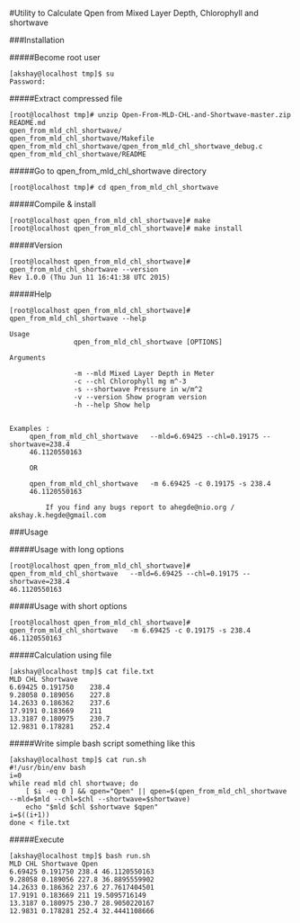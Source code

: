 #Utility to Calculate Qpen from Mixed Layer Depth, Chlorophyll and shortwave

###Installation

#####Become root user
```
[akshay@localhost tmp]$ su 
Password: 
```
#####Extract compressed file
```
[root@localhost tmp]# unzip Qpen-From-MLD-CHL-and-Shortwave-master.zip
README.md
qpen_from_mld_chl_shortwave/ 
qpen_from_mld_chl_shortwave/Makefile 
qpen_from_mld_chl_shortwave/qpen_from_mld_chl_shortwave_debug.c 
qpen_from_mld_chl_shortwave/README 
```

#####Go to qpen_from_mld_chl_shortwave directory

```
[root@localhost tmp]# cd qpen_from_mld_chl_shortwave
```

#####Compile & install

```
[root@localhost qpen_from_mld_chl_shortwave]# make 
[root@localhost qpen_from_mld_chl_shortwave]# make install 
```

#####Version

```
[root@localhost qpen_from_mld_chl_shortwave]# qpen_from_mld_chl_shortwave --version
Rev 1.0.0 (Thu Jun 11 16:41:38 UTC 2015)
```

#####Help

```
[root@localhost qpen_from_mld_chl_shortwave]# qpen_from_mld_chl_shortwave --help

Usage               
                qpen_from_mld_chl_shortwave [OPTIONS]

Arguments 

                -m --mld Mixed Layer Depth in Meter
                -c --chl Chlorophyll mg m^-3
                -s --shortwave Pressure in w/m^2
                -v --version Show program version
                -h --help Show help


Examples :
	 qpen_from_mld_chl_shortwave   --mld=6.69425 --chl=0.19175 --shortwave=238.4
	 46.1120550163

	 OR

	 qpen_from_mld_chl_shortwave   -m 6.69425 -c 0.19175 -s 238.4
	 46.1120550163

         If you find any bugs report to ahegde@nio.org / akshay.k.hegde@gmail.com
``` 

###Usage

#####Usage with long options

```
[root@localhost qpen_from_mld_chl_shortwave]# qpen_from_mld_chl_shortwave   --mld=6.69425 --chl=0.19175 --shortwave=238.4
46.1120550163
``` 

#####Usage with short options

```
[root@localhost qpen_from_mld_chl_shortwave]# qpen_from_mld_chl_shortwave   -m 6.69425 -c 0.19175 -s 238.4
46.1120550163
```

#####Calculation using file

```
[akshay@localhost tmp]$ cat file.txt 
MLD	CHL	Shortwave
6.69425	0.191750	238.4
9.28058	0.189056	227.8
14.2633	0.186362	237.6
17.9191	0.183669	211
13.3187	0.180975	230.7
12.9831	0.178281	252.4
``` 

#####Write simple bash script something like this

```
[akshay@localhost tmp]$ cat run.sh 
#!/usr/bin/env bash 
i=0 
while read mld chl shortwave; do 
	[ $i -eq 0 ] && qpen="Qpen" || qpen=$(qpen_from_mld_chl_shortwave --mld=$mld --chl=$chl --shortwave=$shortwave) 
	echo "$mld $chl $shortwave $qpen" 
i=$((i+1)) 
done < file.txt
``` 

#####Execute

```
[akshay@localhost tmp]$ bash run.sh 
MLD CHL Shortwave Qpen
6.69425 0.191750 238.4 46.1120550163
9.28058 0.189056 227.8 36.8895559902
14.2633 0.186362 237.6 27.7617404501
17.9191 0.183669 211 19.5095716149
13.3187 0.180975 230.7 28.9050220167
12.9831 0.178281 252.4 32.4441108666
``` 


